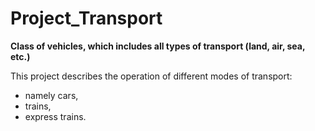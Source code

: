 # Project_Transport
__Class of vehicles, which includes all types of transport (land, air, sea, etc.)__

This project describes the operation of different modes of transport: 
- namely cars,
- trains,
- express trains. 
